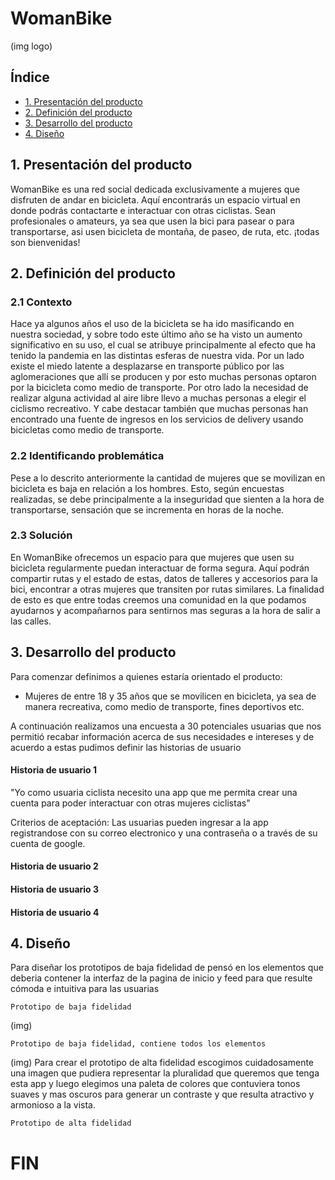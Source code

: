 # WomanBike
(img logo)

## Índice

* [1. Presentación del producto](#1-Presentación-del-producto)
* [2. Definición del producto](#2-Definición-del-producto)
* [3. Desarrollo del producto](#3-Desarrollo-del-producto)
* [4. Diseño](#4-diseño)

## 1. Presentación del producto

WomanBike es una red social dedicada exclusivamente a mujeres que disfruten de andar en bicicleta.  Aquí encontrarás un espacio virtual en donde podrás contactarte e interactuar con otras ciclistas. Sean profesionales o amateurs, ya sea que usen la bici para pasear o para transportarse, asi usen bicicleta de montaña, de paseo, de ruta, etc. ¡todas son bienvenidas!

## 2. Definición del producto

### 2.1 Contexto
Hace ya algunos años el uso de la bicicleta se ha ido masificando en nuestra sociedad, y sobre todo este último año se ha visto un aumento significativo en su uso, el cual se atribuye principalmente al efecto que ha tenido la pandemia en las distintas esferas de nuestra vida. Por un lado existe el miedo latente a desplazarse en transporte público por las aglomeraciones que allí se producen y por esto muchas personas optaron por la bicicleta como medio de transporte. Por otro lado la necesidad de realizar alguna actividad al aire libre llevo a muchas personas a elegir el ciclismo recreativo. Y cabe destacar también que muchas personas han encontrado una fuente de ingresos en los servicios de delivery usando bicicletas como medio de transporte.


### 2.2 Identificando problemática
Pese a lo descrito anteriormente la cantidad de mujeres que se movilizan en bicicleta es baja en relación a los hombres. Esto, según encuestas realizadas, se debe principalmente a la inseguridad que sienten a la hora de transportarse, sensación que se incrementa en horas de la noche.

### 2.3 Solución
En WomanBike ofrecemos un espacio para que mujeres que usen su bicicleta regularmente puedan interactuar de forma segura. Aquí podrán compartir rutas y el estado de estas, datos de talleres y accesorios para la bici, encontrar a otras mujeres que transiten por rutas similares. La finalidad de esto es que entre todas creemos una comunidad en la que podamos ayudarnos y acompañarnos para sentirnos mas seguras a la hora de salir a las calles.

## 3. Desarrollo del producto

Para comenzar definimos a quienes estaría orientado el producto:
- Mujeres de entre 18 y 35 años que se movilicen en bicicleta, ya sea de manera recreativa, como medio de transporte, fines deportivos etc.

A continuación realizamos una encuesta a 30 potenciales usuarias que nos permitió recabar información acerca de sus necesidades e intereses y de acuerdo a estas pudimos definir las historias de usuario

####  Historia de usuario 1
"Yo como usuaria ciclista necesito una app que me permita crear una cuenta para poder interactuar con otras mujeres ciclistas"

Criterios de aceptación: Las usuarias pueden ingresar a la app registrandose con su correo electronico y una contraseña o a través de su cuenta de google.
####  Historia de usuario 2
####  Historia de usuario 3
####  Historia de usuario 4

## 4. Diseño

Para diseñar los prototipos de baja fidelidad de pensó en los elementos que deberia contener la interfaz de la pagina de inicio y feed para que resulte cómoda e intuitiva para las usuarias

    Prototipo de baja fidelidad
(img)

    Prototipo de baja fidelidad, contiene todos los elementos
(img)
Para crear el prototipo de alta fidelidad escogimos cuidadosamente una imagen que pudiera representar la pluralidad que queremos que tenga esta app y luego elegimos una paleta de colores que contuviera tonos suaves y mas oscuros para generar un contraste y que resulta atractivo y armonioso a la vista.

    Prototipo de alta fidelidad

    


# FIN

